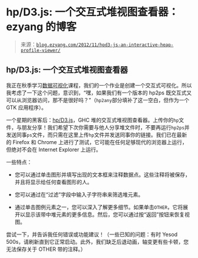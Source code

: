 <!--yml

类别: 未分类

日期: 2024-07-01 18:17:25

-->

# hp/D3.js: 一个交互式堆视图查看器：ezyang 的博客

> 来源：[`blog.ezyang.com/2012/11/hpd3-js-an-interactive-heap-profile-viewer/`](http://blog.ezyang.com/2012/11/hpd3-js-an-interactive-heap-profile-viewer/)

## hp/D3.js: 一个交互式堆视图查看器

我正在秋季学习[数据可视化](https://graphics.stanford.edu/wikis/cs448b-12-fall/)课程，我们的一个作业是创建一个交互式可视化。所以我考虑了一下这个问题，意识到，“嘿，如果我们有一个版本的 hp2ps 既交互式又可以从浏览器访问，那不是很好吗？”（`hp2any`部分填补了这一空白，但作为一个 GTK 应用程序）。

一个星期的黑客后：[hp/D3.js](http://heap.ezyang.com/)，GHC 堆的交互式堆视图查看器。上传你的`hp`文件，与朋友分享！我们希望下次你需要与他人分享堆文件时，不要再运行`hp2ps`并发送同事`ps`文件，而只需在这里上传`hp`文件并发送同事你的链接。我们已在最新的 Firefox 和 Chrome 上进行了测试，它可能在任何足够现代的浏览器上运行，但绝对不会在 Internet Explorer 上运行。

一些特点：

+   您可以通过单击图形并填写出现的文本框来注释数据点。这些注释将被保存，并且将显示给任何查看图形的人。

+   您可以通过在“过滤”字段中输入子字符串来筛选堆元素。

+   通过单击图例元素之一，您可以深入了解更多细节。如果单击`OTHER`，它将展开以显示该带中堆元素的更多信息。然后，您可以通过按“返回”按钮来恢复视图。

尝试一下，并告诉我任何错误或功能建议！（一些已知的问题：有时 Yesod 500s，请刷新直到它正常启动。此外，我们缺乏后退动画，轴变更有些卡顿，您无法保存关于 OTHER 带的注释。）
